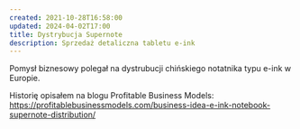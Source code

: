 ```yaml
---
created: 2021-10-28T16:58:00
updated: 2024-04-02T17:00
title: Dystrybucja Supernote
description: Sprzedaż detaliczna tabletu e-ink
---
```

Pomysł biznesowy polegał na dystrubucji chińskiego notatnika typu e-ink w Europie.

Historię opisałem na blogu Profitable Business Models: https://profitablebusinessmodels.com/business-idea-e-ink-notebook-supernote-distribution/